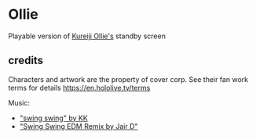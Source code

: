 # Ollie
Playable version of [Kureiji Ollie's](https://www.youtube.com/channel/UCYz_5n-uDuChHtLo7My1HnQ) standby screen


## credits
Characters and artwork are the property of cover corp.
See their fan work terms for details https://en.hololive.tv/terms

Music:
- ["swing swing" by KK](https://www.youtube.com/watch?v=YVzk3bqEu6g)
- ["Swing Swing EDM Remix by Jair D"](https://www.youtube.com/watch?v=9-j-RBGrHVM)